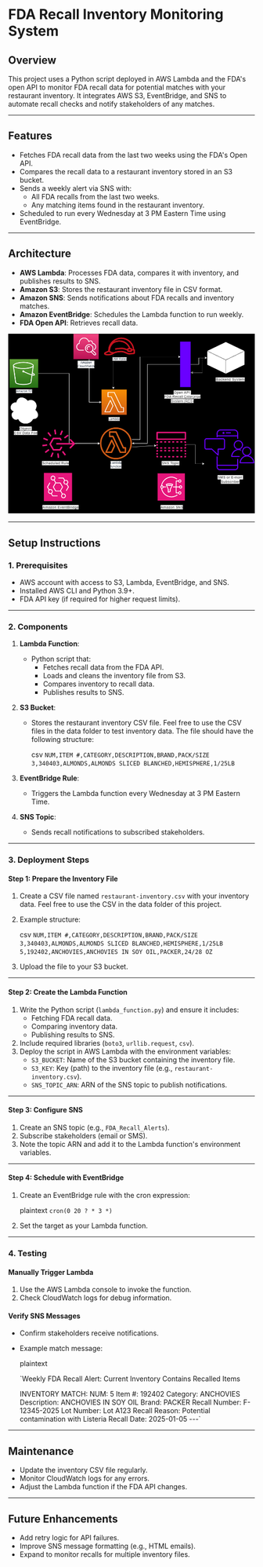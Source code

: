 FDA Recall Inventory Monitoring System
======================================

**Overview**
------------
This project uses a Python script deployed in AWS Lambda and the FDA's open API to monitor FDA recall data for potential matches with your restaurant inventory. It integrates AWS S3, EventBridge, and SNS to automate recall checks and notify stakeholders of any matches.

* * * * *

**Features**
------------

-   Fetches FDA recall data from the last two weeks using the FDA's Open API.
-   Compares the recall data to a restaurant inventory stored in an S3 bucket.
-   Sends a weekly alert via SNS with:
    -   All FDA recalls from the last two weeks.
    -   Any matching items found in the restaurant inventory.
-   Scheduled to run every Wednesday at 3 PM Eastern Time using EventBridge.

* * * * *

**Architecture**
----------------

-   **AWS Lambda**: Processes FDA data, compares it with inventory, and publishes results to SNS.
-   **Amazon S3**: Stores the restaurant inventory file in CSV format.
-   **Amazon SNS**: Sends notifications about FDA recalls and inventory matches.
-   **Amazon EventBridge**: Schedules the Lambda function to run weekly.
-   **FDA Open API**: Retrieves recall data.
  

![Alt Text](https://github.com/autumnhicks01/FDA-recall-alert-system/blob/main/CloudArchitecture.drawio.png "Cloud Architecture Diagram")

* * * * *

**Setup Instructions**
----------------------

### **1\. Prerequisites**

-   AWS account with access to S3, Lambda, EventBridge, and SNS.
-   Installed AWS CLI and Python 3.9+.
-   FDA API key (if required for higher request limits).

* * * * *

### **2\. Components**

1.  **Lambda Function**:

    -   Python script that:
        -   Fetches recall data from the FDA API.
        -   Loads and cleans the inventory file from S3.
        -   Compares inventory to recall data.
        -   Publishes results to SNS.
2.  **S3 Bucket**:

    -   Stores the restaurant inventory CSV file. Feel free to use the CSV files in the data folder to test inventory data. The file should have the following structure:

        csv
        `NUM,ITEM #,CATEGORY,DESCRIPTION,BRAND,PACK/SIZE
        3,340403,ALMONDS,ALMONDS SLICED BLANCHED,HEMISPHERE,1/25LB`

3.  **EventBridge Rule**:

    -   Triggers the Lambda function every Wednesday at 3 PM Eastern Time.
4.  **SNS Topic**:

    -   Sends recall notifications to subscribed stakeholders.

* * * * *

### **3\. Deployment Steps**

#### **Step 1: Prepare the Inventory File**

1.  Create a CSV file named `restaurant-inventory.csv` with your inventory data. Feel free to use the CSV in the data folder of this project. 
2.  Example structure:

    csv
    `NUM,ITEM #,CATEGORY,DESCRIPTION,BRAND,PACK/SIZE
    3,340403,ALMONDS,ALMONDS SLICED BLANCHED,HEMISPHERE,1/25LB
    5,192402,ANCHOVIES,ANCHOVIES IN SOY OIL,PACKER,24/28 OZ`

3.  Upload the file to your S3 bucket.

* * * * *

#### **Step 2: Create the Lambda Function**

1.  Write the Python script (`lambda_function.py`) and ensure it includes:
    -   Fetching FDA recall data.
    -   Comparing inventory data.
    -   Publishing results to SNS.
2.  Include required libraries (`boto3`, `urllib.request`, `csv`).
3.  Deploy the script in AWS Lambda with the environment variables:
    -   `S3_BUCKET`: Name of the S3 bucket containing the inventory file.
    -   `S3_KEY`: Key (path) to the inventory file (e.g., `restaurant-inventory.csv`).
    -   `SNS_TOPIC_ARN`: ARN of the SNS topic to publish notifications.

* * * * *

#### **Step 3: Configure SNS**

1.  Create an SNS topic (e.g., `FDA_Recall_Alerts`).
2.  Subscribe stakeholders (email or SMS).
3.  Note the topic ARN and add it to the Lambda function's environment variables.

* * * * *

#### **Step 4: Schedule with EventBridge**

1.  Create an EventBridge rule with the cron expression:

    plaintext
    `cron(0 20 ? * 3 *)`

2.  Set the target as your Lambda function.

* * * * *

### **4\. Testing**

#### **Manually Trigger Lambda**

1.  Use the AWS Lambda console to invoke the function.
2.  Check CloudWatch logs for debug information.

#### **Verify SNS Messages**

-   Confirm stakeholders receive notifications.
-   Example match message:

    plaintext

    `Weekly FDA Recall Alert: Current Inventory Contains Recalled Items

    INVENTORY MATCH:
    NUM: 5
    Item #: 192402
    Category: ANCHOVIES
    Description: ANCHOVIES IN SOY OIL
    Brand: PACKER
    Recall Number: F-12345-2025
    Lot Number: Lot A123
    Recall Reason: Potential contamination with Listeria
    Recall Date: 2025-01-05
    ---`

* * * * *

**Maintenance**
---------------

-   Update the inventory CSV file regularly.
-   Monitor CloudWatch logs for any errors.
-   Adjust the Lambda function if the FDA API changes.

* * * * *

**Future Enhancements**
-----------------------

-   Add retry logic for API failures.
-   Improve SNS message formatting (e.g., HTML emails).
-   Expand to monitor recalls for multiple inventory files.
